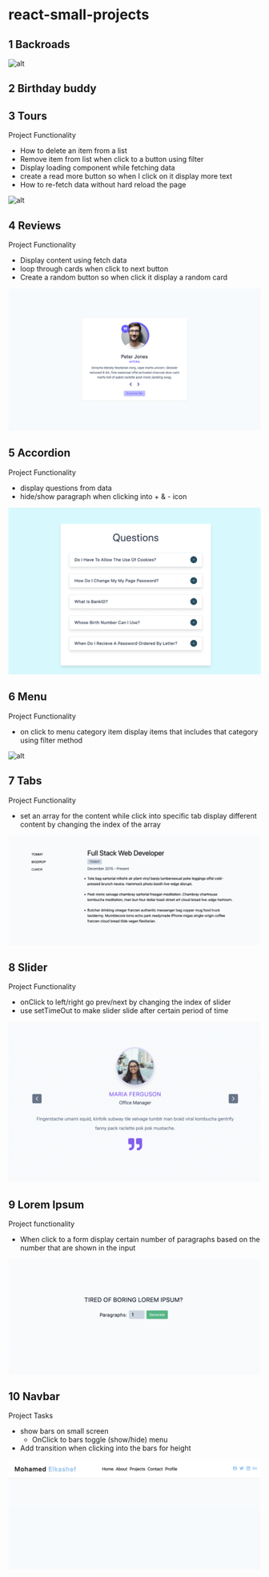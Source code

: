 # react-small-projects

## 1 Backroads

![alt](./demo/backroads.png)

## 2 Birthday buddy

## 3 Tours

Project Functionality

- How to delete an item from a list
- Remove item from list when click to a button using filter
- Display loading component while fetching data
- create a read more button so when I click on it display more text
- How to re-fetch data without hard reload the page

![alt](./demo/tours.png)

## 4 Reviews

Project Functionality

- Display content using fetch data
- loop through cards when click to next button
- Create a random button so when click it display a random card

![alt](./demo/reviews.png)

## 5 Accordion

Project Functionality

- display questions from data
- hide/show paragraph when clicking into + & - icon

![alt](./demo/accordion.png)

## 6 Menu

Project Functionality

- on click to menu category item display items that includes that category using filter method

![alt](./demo/menu.png)

## 7 Tabs

Project Functionality

- set an array for the content while click into specific tab display different content by changing the index of the array

![alt](./demo/tabs.png)

## 8 Slider

Project Functionality

- onClick to left/right go prev/next by changing the index of slider
- use setTimeOut to make slider slide after certain period of time

![alt](./demo/Slider.png)

## 9 Lorem Ipsum

Project functionality

- When click to a form display certain number of paragraphs based on the number that are shown in the input

![alt](./demo/lorem_Ipsum.png)

## 10 Navbar

Project Tasks

- show bars on small screen
  - OnClick to bars toggle (show/hide) menu
- Add transition when clicking into the bars for height

![alt](./demo/Navbar.png)
